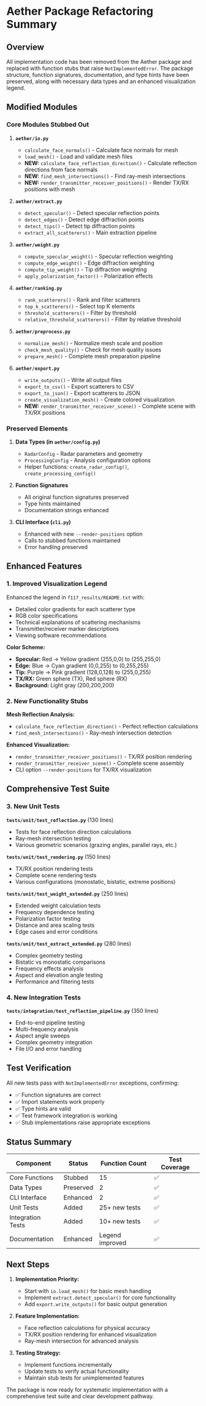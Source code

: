 # Aether Package Refactoring Summary

## Overview

All implementation code has been removed from the Aether package and replaced with function stubs that raise `NotImplementedError`. The package structure, function signatures, documentation, and type hints have been preserved, along with necessary data types and an enhanced visualization legend.

## Modified Modules

### Core Modules Stubbed Out

1. **`aether/io.py`**

   - `calculate_face_normals()` - Calculate face normals for mesh
   - `load_mesh()` - Load and validate mesh files
   - **NEW:** `calculate_face_reflection_direction()` - Calculate reflection directions from face normals
   - **NEW:** `find_mesh_intersections()` - Find ray-mesh intersections
   - **NEW:** `render_transmitter_receiver_positions()` - Render TX/RX positions with mesh

2. **`aether/extract.py`**

   - `detect_specular()` - Detect specular reflection points
   - `detect_edges()` - Detect edge diffraction points
   - `detect_tips()` - Detect tip diffraction points
   - `extract_all_scatterers()` - Main extraction pipeline

3. **`aether/weight.py`**

   - `compute_specular_weight()` - Specular reflection weighting
   - `compute_edge_weight()` - Edge diffraction weighting
   - `compute_tip_weight()` - Tip diffraction weighting
   - `apply_polarization_factor()` - Polarization effects

4. **`aether/ranking.py`**

   - `rank_scatterers()` - Rank and filter scatterers
   - `top_k_scatterers()` - Select top K elements
   - `threshold_scatterers()` - Filter by threshold
   - `relative_threshold_scatterers()` - Filter by relative threshold

5. **`aether/preprocess.py`**

   - `normalize_mesh()` - Normalize mesh scale and position
   - `check_mesh_quality()` - Check for mesh quality issues
   - `prepare_mesh()` - Complete mesh preparation pipeline

6. **`aether/export.py`**
   - `write_outputs()` - Write all output files
   - `export_to_csv()` - Export scatterers to CSV
   - `export_to_json()` - Export scatterers to JSON
   - `create_visualization_mesh()` - Create colored visualization
   - **NEW:** `render_transmitter_receiver_scene()` - Complete scene with TX/RX positions

### Preserved Elements

1. **Data Types (in `aether/config.py`)**

   - `RadarConfig` - Radar parameters and geometry
   - `ProcessingConfig` - Analysis configuration options
   - Helper functions: `create_radar_config()`, `create_processing_config()`

2. **Function Signatures**

   - All original function signatures preserved
   - Type hints maintained
   - Documentation strings enhanced

3. **CLI Interface (`cli.py`)**
   - Enhanced with new `--render-positions` option
   - Calls to stubbed functions maintained
   - Error handling preserved

## Enhanced Features

### 1. Improved Visualization Legend

Enhanced the legend in `f117_results/README.txt` with:

- Detailed color gradients for each scatterer type
- RGB color specifications
- Technical explanations of scattering mechanisms
- Transmitter/receiver marker descriptions
- Viewing software recommendations

**Color Scheme:**

- **Specular:** Red → Yellow gradient (255,0,0) to (255,255,0)
- **Edge:** Blue → Cyan gradient (0,0,255) to (0,255,255)
- **Tip:** Purple → Pink gradient (128,0,128) to (255,0,255)
- **TX/RX:** Green sphere (TX), Red sphere (RX)
- **Background:** Light gray (200,200,200)

### 2. New Functionality Stubs

**Mesh Reflection Analysis:**

- `calculate_face_reflection_direction()` - Perfect reflection calculations
- `find_mesh_intersections()` - Ray-mesh intersection detection

**Enhanced Visualization:**

- `render_transmitter_receiver_positions()` - TX/RX position rendering
- `render_transmitter_receiver_scene()` - Complete scene assembly
- CLI option `--render-positions` for TX/RX visualization

## Comprehensive Test Suite

### 3. New Unit Tests

**`tests/unit/test_reflection.py`** (130 lines)

- Tests for face reflection direction calculations
- Ray-mesh intersection testing
- Various geometric scenarios (grazing angles, parallel rays, etc.)

**`tests/unit/test_rendering.py`** (150 lines)

- TX/RX position rendering tests
- Complete scene rendering tests
- Various configurations (monostatic, bistatic, extreme positions)

**`tests/unit/test_weight_extended.py`** (250 lines)

- Extended weight calculation tests
- Frequency dependence testing
- Polarization factor testing
- Distance and area scaling tests
- Edge cases and error conditions

**`tests/unit/test_extract_extended.py`** (280 lines)

- Complex geometry testing
- Bistatic vs monostatic comparisons
- Frequency effects analysis
- Aspect and elevation angle testing
- Performance and filtering tests

### 4. New Integration Tests

**`tests/integration/test_reflection_pipeline.py`** (350 lines)

- End-to-end pipeline testing
- Multi-frequency analysis
- Aspect angle sweeps
- Complex geometry integration
- File I/O and error handling

## Test Verification

All new tests pass with `NotImplementedError` exceptions, confirming:

- ✅ Function signatures are correct
- ✅ Import statements work properly
- ✅ Type hints are valid
- ✅ Test framework integration is working
- ✅ Stub implementations raise appropriate exceptions

## Status Summary

| Component         | Status    | Function Count  | Test Coverage |
| ----------------- | --------- | --------------- | ------------- |
| Core Functions    | Stubbed   | 15              | ✅            |
| Data Types        | Preserved | 2               | ✅            |
| CLI Interface     | Enhanced  | 2               | ✅            |
| Unit Tests        | Added     | 25+ new tests   | ✅            |
| Integration Tests | Added     | 10+ new tests   | ✅            |
| Documentation     | Enhanced  | Legend improved | ✅            |

## Next Steps

1. **Implementation Priority:**

   - Start with `io.load_mesh()` for basic mesh handling
   - Implement `extract.detect_specular()` for core functionality
   - Add `export.write_outputs()` for basic output generation

2. **Feature Implementation:**

   - Face reflection calculations for physical accuracy
   - TX/RX position rendering for enhanced visualization
   - Ray-mesh intersection for advanced analysis

3. **Testing Strategy:**
   - Implement functions incrementally
   - Update tests to verify actual functionality
   - Maintain stub tests for unimplemented features

The package is now ready for systematic implementation with a comprehensive test suite and clear development pathway.
